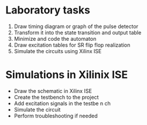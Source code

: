 # Laboratory tasks
1. Draw timing diagram or graph of the pulse detector
2. Transform it into the state transition and output table
3. Minimize and code the automaton
4. Draw excitation tables for SR flip flop realization
5. Simulate the circuits using Xilinx ISE

# Simulations in Xilinix ISE
- Draw the schematic in Xilinx ISE
- Create the testbench to the project
- Add excitation signals in the testbe n ch
- Simulate the circuit
- Perform troubleshooting if needed
